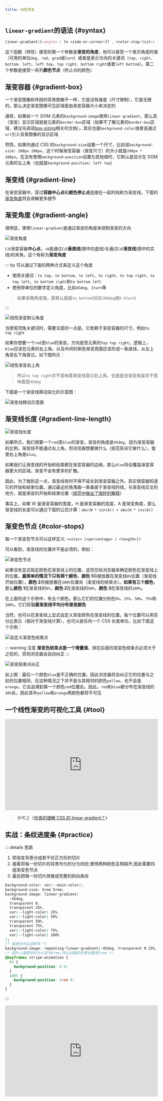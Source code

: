 ```yaml
---
title: 线性渐变
---
```


## `linear-gradient`的语法 {#syntax}

```css
linear-gradient([<angle> | to <side-or-corner>]? , <color-stop-list>)
```

这个函数（特性）接受的第一个参数是**渐变的角度**，他可以接受一个表示角度的值（可用的单位`deg`、`rad`、`grad`或`turn`）或者是表示方向的关键词（`top`、`right`、`bottom`、`left`、`left top`、`top right`、`bottom right`或者`left bottom`）。第二个参数是接受一系列**颜色节点**（终止点的颜色）

## 渐变容器 {#gradient-box}

一个渐变图像和传统的背景图像不一样，它是没有维度（尺寸限制），它是无限的。那么决定渐变图像可见区域是由渐变容器大小来决定的

通常，如果给一个 DOM 元素的`background-image`使用`linear-gradient`，那么其（渐变）显示区域就是元素的`border-box`区域（如果不了解元素的`border-box`区域，建议先阅读[box-sizing](https://developer.mozilla.org/zh-CN/docs/Web/CSS/box-sizing)相关的文档）。其实也是`background-color`或者说通过`url`引入背景图像的显示区域

然而，如果你通过 CSS 的`background-size`设置一个尺寸，比如说`background-size: 200px 200px`，这个时候渐变容器（渐变尺寸）的大小就是`200px * 200px`。在没有使用`background-position`设置为其他值时，它默认是显示在 DOM 元素的左上角（也就是`background-position: left top`）

## 渐变线 {#gradient-line}

在渐变容器中，穿过**容器中心点**和**颜色停止点**连接在一起的线称为渐变线。下面的[渐变角度](#angle)将会讲解更多细节

## 渐变角度 {#gradient-angle}

很明显，使用`linear-gradient`是通过渐变的角度来控制渐变的方向

![渐变角度](./assets/linear-gradient/渐变角度.png)

`C点`渐变容器**中心点**，`∠A`是通过`C点`**垂直线**(图中的虚线)与通过`C点`**渐变线**(图中的实线)的夹角，这个角称为**渐变角度**

::: tip 可以通过下面的两种方式来定义这个角度

- 使用关键词：`to top`、`to bottom`、`to left`、`to right`、`to top right`、`to top left`、`to bottom right`和`to bottom left`
- 使用带单位的数字定义角度，比如`45deg`、`1turn`等

> 如果省略角度值，那默认就是`to bottom`(对应`180deg`或`0.5turn`)

:::

![线性渐变默认角度](./assets/linear-gradient/线性渐变默认角度.png)

当使用顶角关键词时，需要注意的一点是，它依赖于渐变容器的尺寸。例如`to top right`

如果你想要一个`red`至`blue`的渐变，方向是至元素的`top top right`。逻辑上，`blue`应该在元素的右上角，以及中间的紫色渐变周围应该形成一条直线，从左上角至右下角穿过。如下图所示：

![线性渐变右上角](./assets/linear-gradient/线性渐变右上角.png)

> 所以`to top right`并不意味着渐变线穿过右上角，也就是说渐变角度并不意味着是`45deg`

下面是一个渐变线移动变化的示意图：

![渐变线移动示意图](./assets/linear-gradient/渐变线移动示意图.gif)

## 渐变线长度 {#gradient-line-length}

![渐变线长度](./assets/linear-gradient/渐变线长度.png)

如果所示，我们想要一个`red`至`blue`的渐变，渐变的角度是`45deg`，因为渐变容器的比例，渐变线不能通过右上角。但浏览器想要做什么（规范告诉它做什么），能使右上角是`blue`。

如果我们让渐变线的开始和结束都在渐变容器的边缘，那么`blue`将会覆盖渐变容器更大的区域，渐变不会有更多的扩散。

因此，为了做到这一点，渐变线有时不得不延长到渐变容器之外。其实很容器知道它的开始和结束位置。通过最近的角落画一条垂直于渐变线的线，与渐变线交叉的地方，就是渐变的开始和结束位置（[规范中做出了很好的解释](https://drafts.csswg.org/css-images/#linear-gradient-syntax)）

事实上，如果 W 是渐变容器的宽度，H 是渐变容器的高度，A 是渐变角度，那么渐变线的长度可以通过下面的公式计算：`abs(W * sin(A)) + abs(H * cos(A))`

## 渐变色节点 {#color-stops}

每一个渐变色节点可以这样定义: `<color> [<percentage> | <length>]?`

可以看到，渐变线的位置并不是必须的，例如：

![渐变色节点](./assets/linear-gradient/渐变色节点.png)

如果没有显式指定颜色在渐变线上的位置，这将交给浏览器来确定颜色在渐变线上的位置。**最简单的情况下只有两个颜色**，**颜色 1**将被放置在渐变线`0%`位置（渐变线开始位置），**颜色 2**将被放置在`100%`位置处（渐变线的结束点）。**如果有三个颜色**，那么**颜色 1**在渐变线的`0%`，**颜色 2**在渐变线的`50%`，**颜色 3**在渐变线的`100%`。

在上面的这个示例中，有五个颜色，那么它们的位置分别在`0%`、`25%`、`50%`、`75%`和`100%`。它们将**沿着渐变线平均分布渐变颜色**

当然，也可以在渐变线上显式自定义渐变颜色在渐变线的位置。每个位置可以用百分比表示（相对于渐变线计算），也可以是任何一个 CSS 长度单位。比如下面这个示例：

![自定义渐变色结束点](./assets/linear-gradient/自定义渐变色结束点.png)

::: warning 注意
**渐变色结束点是一个增量值**，排在后面的渐变色结束点必须大于之前的，否则浏览器会自动纠正
:::

![渐变结束点纠正](./assets/linear-gradient/渐变结束点纠正.png)

如上图：最后一个颜色`blue`是不正确的位置，因此浏览器将会纠正它的位置与之前的位置相同，在这种情况之下并不是与其相邻的颜色`yellow`，也不会是`orange`，它会追溯到第一个颜色`red`位置处。因此，`red`和`blue`都分布在渐变线的`30%`处，因此其中`yellow`和`orange`两颜色都将不可见

## 一个线性渐变的可视化工具 {#tool}

<iframe height="300" style="width: 100%;" scrolling="no" title="CSS linear-gradient overlay" src="https://codepen.io/welives/embed/MWzMNGZ?default-tab=css%2Cresult" frameborder="no" loading="lazy" allowtransparency="true" allowfullscreen="true">
  See the Pen <a href="https://codepen.io/welives/pen/MWzMNGZ">
  CSS linear-gradient overlay</a> by Jandan (<a href="https://codepen.io/welives">@welives</a>)
  on <a href="https://codepen.io">CodePen</a>.
</iframe>

> 参考之《[你真的理解 CSS 的 linear-gradient？](https://www.w3cplus.com/css3/do-you-really-understand-css-linear-gradients.html)》

## 实战：条纹进度条 {#practice}

::: details 思路

1. 把渐变背景分成若干份正方形的切片
2. 接着将每一份切片的背景均匀的分为四份,使用两种颜色互相隔开,因此需要四组渐变色节点
3. 最后把每一份切片拼接成完整的斜向条纹

```css
background-color: var(--main-color);
background-size: 5rem 5rem;
background-image: linear-gradient(
  -45deg,
  transparent 0,
  transparent 25%,
  var(--light-color) 25%,
  var(--light-color) 50%,
  transparent 50%,
  transparent 75%,
  var(--light-color) 75%,
  var(--light-color) 100%
);
/* 或者也可以这样写 */
background-image: repeating-linear-gradient(-45deg, transparent 0 25%, var(--light-color) 25% 50%);
/* 因为上面把切片大小定为5rem,所以动画的位移也要是5rem */
@keyframes stripe-animation {
  0% {
    background-position: 0 0;
  }
  100% {
    background-position: 5rem 0;
  }
}
```

:::

<iframe height="300" style="width: 100%;" scrolling="no" title="条纹进度条" src="https://codepen.io/welives/embed/abQedev?default-tab=css%2Cresult" frameborder="no" loading="lazy" allowtransparency="true" allowfullscreen="true">
  See the Pen <a href="https://codepen.io/welives/pen/abQedev">
  条纹进度条</a> by Jandan (<a href="https://codepen.io/welives">@welives</a>)
  on <a href="https://codepen.io">CodePen</a>.
</iframe>
